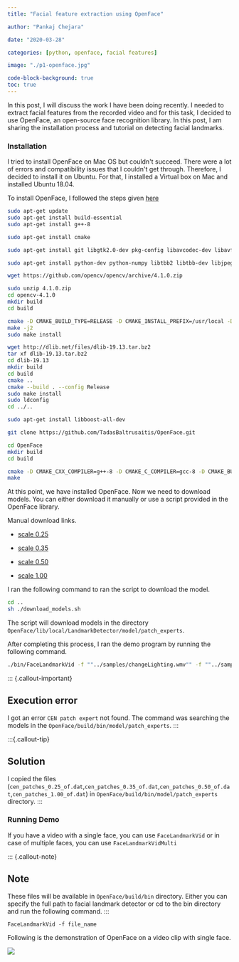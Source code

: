 ```yaml
---
title: "Facial feature extraction using OpenFace"

author: "Pankaj Chejara"

date: "2020-03-28"

categories: [python, openface, facial features]

image: "./p1-openface.jpg"

code-block-background: true
toc: true
---
```


In this post, I will discuss the work I have been doing recently. I needed to extract facial features from the recorded video and for this task, I decided to use OpenFace, an open-source face recognition library. In this post, I am sharing the installation process and tutorial on detecting facial landmarks.

<base target="_blank">

### Installation

I tried to install OpenFace on Mac OS but couldn't succeed. There were a lot of errors and compatibility issues that I couldn't get through. Therefore, I decided to install it on Ubuntu. For that, I installed a Virtual box on Mac and installed Ubuntu 18.04.

To install OpenFace, I followed the steps given [here](https://github.com/TadasBaltrusaitis/OpenFace/wiki/Unix-Installation)

```bash
sudo apt-get update
sudo apt-get install build-essential
sudo apt-get install g++-8

sudo apt-get install cmake

sudo apt-get install git libgtk2.0-dev pkg-config libavcodec-dev libavformat-dev libswscale-dev

sudo apt-get install python-dev python-numpy libtbb2 libtbb-dev libjpeg-dev libpng-dev libtiff-dev libdc1394-22-dev

wget https://github.com/opencv/opencv/archive/4.1.0.zip

sudo unzip 4.1.0.zip
cd opencv-4.1.0
mkdir build
cd build

cmake -D CMAKE_BUILD_TYPE=RELEASE -D CMAKE_INSTALL_PREFIX=/usr/local -D BUILD_TIFF=ON -D WITH_TBB=ON ..
make -j2
sudo make install

wget http://dlib.net/files/dlib-19.13.tar.bz2
tar xf dlib-19.13.tar.bz2
cd dlib-19.13
mkdir build
cd build
cmake ..
cmake --build . --config Release
sudo make install
sudo ldconfig
cd ../..

sudo apt-get install libboost-all-dev

git clone https://github.com/TadasBaltrusaitis/OpenFace.git

cd OpenFace
mkdir build
cd build

cmake -D CMAKE_CXX_COMPILER=g++-8 -D CMAKE_C_COMPILER=gcc-8 -D CMAKE_BUILD_TYPE=RELEASE ..
make
```

At this point, we have installed OpenFace. Now we need to download models. You can either download it manually or use a script provided in the OpenFace library. 

Manual download links.

* [scale 0.25](https://drive.google.com/uc?export=download&id=1TM_L_qNgd513z5i_T4CuXOF1Vl5DDu1l)

* [scale 0.35](https://onedrive.live.com/download?cid=2E2ADA578BFF6E6E&resid=2E2ADA578BFF6E6E%2153079&authkey=ANpDR1n3ckL_0gs)

* [scale 0.50](https://onedrive.live.com/download?cid=2E2ADA578BFF6E6E&resid=2E2ADA578BFF6E6E%2153074&authkey=AGi-e30AfRc_zvs)

* [scale 1.00](https://drive.google.com/uc?export=download&id=1b8semX96A2yNe194PvKh_rkU1frcI4jr)

I ran the following command to ran the script to download the model.

```bash
cd ..
sh ./download_models.sh
```

The script will download models in the directory `OpenFace/lib/local/LandmarkDetector/model/patch_experts`.

After completing this process, I ran the demo program by running the following command.

```bash
./bin/FaceLandmarkVid -f ""../samples/changeLighting.wmv"" -f ""../samples/2015-10-15-15-14.avi
```

::: {.callout-important}
## Execution error
I got an error `CEN patch expert` not found. The command was searching the models in the `OpenFace/build/bin/model/patch_experts`.
:::


:::{.callout-tip}
## Solution
I copied the files (`cen_patches_0.25_of.dat`,`cen_patches_0.35_of.dat`,`cen_patches_0.50_of.dat`,`cen_patches_1.00_of.dat`) in `OpenFace/build/bin/model/patch_experts` directory.
:::

### Running Demo

If you have a video with a single face, you can use `FaceLandmarkVid` or in case of multiple faces, you can use `FaceLandmarkVidMulti`


::: {.callout-note}
## Note
These files will be available in `OpenFace/build/bin` directory. Either you can specify the full path to facial landmark detector or cd to the bin directory and run the following command.
:::


```shell
FaceLandmarkVid -f file_name
```
Following is the demonstration of OpenFace on a video clip with single face.


[![](https://img.youtube.com/vi/osk0ezhaO8I/0.jpg)](https://www.youtube.com/watch?v=osk0ezhaO8I)
